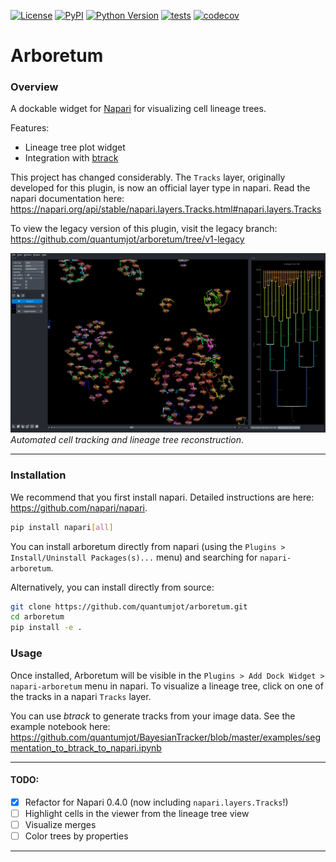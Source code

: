  <!--[![Downloads](https://pepy.tech/badge/napari-arboretum)](https://pepy.tech/project/napari-arboretum)-->
[![License](https://img.shields.io/pypi/l/napari-arboretum.svg?color=green)](https://github.com/quantumjot/napari-arboretum/raw/master/LICENSE)
[![PyPI](https://img.shields.io/pypi/v/napari-arboretum.svg?color=green)](https://pypi.org/project/napari-arboretum)
[![Python Version](https://img.shields.io/pypi/pyversions/napari-arboretum.svg?color=green)](https://python.org)
[![tests](https://github.com/quantumjot/arboretum/workflows/tests/badge.svg)](https://github.com/quantumjot/arboretum/actions)
[![codecov](https://codecov.io/gh/quantumjot/arboretum/branch/master/graph/badge.svg)](https://codecov.io/gh/quantumjot/arboretum)

# Arboretum


### Overview

A dockable widget for [Napari](https://github.com/napari) for visualizing cell lineage trees.


Features:
+ Lineage tree plot widget
+ Integration with [btrack](https://github.com/quantumjot/BayesianTracker)

This project has changed considerably. The `Tracks` layer, originally developed for this plugin, is now an official layer type in napari. Read the napari documentation here:  
 https://napari.org/api/stable/napari.layers.Tracks.html#napari.layers.Tracks


To view the legacy version of this plugin, visit the legacy branch:  
https://github.com/quantumjot/arboretum/tree/v1-legacy

[![LineageTree](./examples/napari.png)](http://lowe.cs.ucl.ac.uk/cellx.html)  
*Automated cell tracking and lineage tree reconstruction*.

---  





### Installation

We recommend that you first install napari. Detailed instructions are here: https://github.com/napari/napari.

```sh
pip install napari[all]
```

You can install arboretum directly from napari (using the `Plugins > Install/Uninstall Packages(s)...` menu) and searching for `napari-arboretum`.

Alternatively, you can install directly from source:

```sh
git clone https://github.com/quantumjot/arboretum.git
cd arboretum
pip install -e .
```

### Usage

Once installed, Arboretum will be visible in the `Plugins > Add Dock Widget > napari-arboretum` menu in napari.  To visualize a lineage tree, click on one of the tracks in a napari `Tracks` layer.

You can use *btrack* to generate tracks from your image data. See the example notebook here:  
https://github.com/quantumjot/BayesianTracker/blob/master/examples/segmentation_to_btrack_to_napari.ipynb



---

#### TODO:
+ [x] Refactor for Napari 0.4.0 (now including `napari.layers.Tracks`!)
+ [ ] Highlight cells in the viewer from the lineage tree view
+ [ ] Visualize merges
+ [ ] Color trees by properties

---

